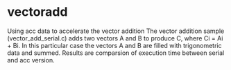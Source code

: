 # vectoradd
Using acc data to accelerate the vector addition
The vector addition sample (vector_add_serial.c) adds two vectors A and B to produce C, where Ci = Ai + Bi. In this particular case the vectors A and B are filled with trigonometric data and summed. Results are  comparsion of execution time between serial and acc version.

